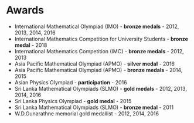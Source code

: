 # Awards

- International Mathematical Olympiad (IMO) - **bronze medals** - 2012, 2013, 2014, 2016 
- International Mathematics Competition for University Students - **bronze medal** - 2018
- International Mathematics Competition (IMC) - **bronze medals** - 2012, 2013
- Asia Pacific Mathematical Olympiad (APMO) - **silver medal** - 2016
- Asia Pacific Mathematical Olympiad (APMO) - **bronze medals** - 2014, 2015
- Asian Physics Olympiad - **participation** - 2016
- Sri Lanka Mathematical Olympiads (SLMO) - **gold medals** - 2012, 2013, 2014, 2016
- Sri Lanka Physics Olympiad - **gold medal** -  2015
- Sri Lanka Mathematical Olympiads (SLMO) - **bronze medal** - 2011
- W.D.Gunarathne memorial gold medallist - 2012, 2014, 2016
